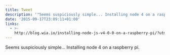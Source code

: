 ```yaml
---
title: Tweet
description: '"Seems suspiciously simple... Installing node 4 on a raspberry pi. "'
date: '2015-09-17T23:09:11+01:00'
links:
  - >-
    http://blog.wia.io/installing-node-js-v4-0-0-on-a-raspberry-pi/?utm_source=nodeweekly&utm_medium=email
---
```

Seems suspiciously simple... Installing node 4 on a raspberry pi. 
